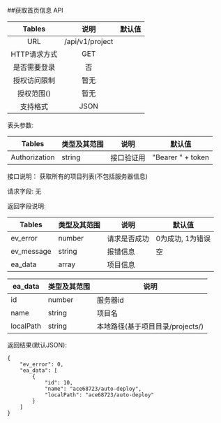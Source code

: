 ##获取首页信息 API


|  Tables  |          说明          | 默认值  |
| :------: | :------------------: | :--: |
|   URL    | /api/v1/project |      |
| HTTP请求方式 |         GET          |      |
|  是否需要登录  |          否           |      |
|  授权访问限制  |          暂无          |      |
|  授权范围()  |          暂无          |      |
|   支持格式   |         JSON         |      |


表头参数:

| Tables | 类型及其范围 | 说明    | 默认值  |
| ------ | ------ | ----- | ---- |
| Authorization   | string | 接口验证用 |   "Bearer " + token   |

接口说明：
获取所有的项目列表(不包括服务器信息)

请求字段:
无


返回字段说明:

| Tables     | 类型及其范围 | 说明       | 默认值        |
| ---------- | ------ | -------- | ---------- |
| ev_error   | number | 请求是否成功   | 0为成功, 1为错误 |
| ev_message | string | 报错信息     | 空          |
| ea_data  | array  | 项目信息 |            |


| ea_data | 类型及其范围 | 说明          |
| --------- | ------ | ----------- |
| id        | number | 服务器id |
| name     | string | 项目名 |
| localPath      | string | 本地路径(基于项目目录/projects/)          |

返回结果(默认JSON):
```
{
    "ev_error": 0,
    "ea_data": [
        {
            "id": 10,
            "name": "ace68723/auto-deploy",
            "localPath": "ace68723/auto-deploy"
        }
    ]
}
```

